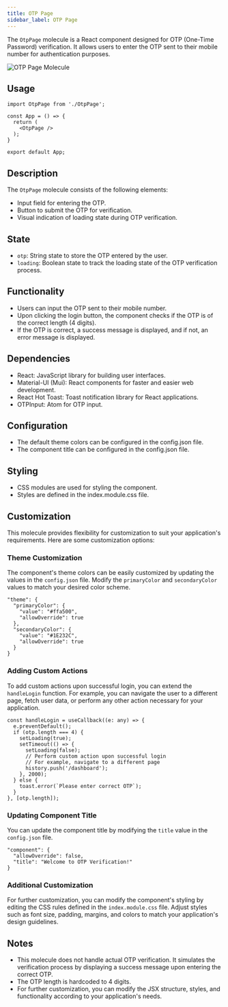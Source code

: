 ```yaml
---
title: OTP Page
sidebar_label: OTP Page
---
```



<head>
  <title> OTP Page </title>
  <meta
    name="description"
    content="A React component for recording audio with customizable icons and error messages. Users can start and stop recording, with visual feedback during the recording process."
  />
</head>

The `OtpPage` molecule is a React component designed for OTP (One-Time Password) verification. It allows users to enter the OTP sent to their mobile number for authentication purposes.

<img src="/img/molecules/otpPage.png" alt="OTP Page Molecule" />

## Usage
```
import OtpPage from './OtpPage';

const App = () => {
  return (
    <OtpPage />
  );
}

export default App;
```

## Description
The `OtpPage` molecule consists of the following elements:

- Input field for entering the OTP.
- Button to submit the OTP for verification.
- Visual indication of loading state during OTP verification.

## State
- `otp`: String state to store the OTP entered by the user.
- `loading`: Boolean state to track the loading state of the OTP verification process.

## Functionality
- Users can input the OTP sent to their mobile number.
- Upon clicking the login button, the component checks if the OTP is of the correct length (4 digits).
- If the OTP is correct, a success message is displayed, and if not, an error message is displayed.

## Dependencies
- React: JavaScript library for building user interfaces.
- Material-UI (Mui): React components for faster and easier web development.
- React Hot Toast: Toast notification library for React applications.
- OTPInput: Atom for OTP input.

## Configuration
- The default theme colors can be configured in the config.json file.
- The component title can be configured in the config.json file.

## Styling
- CSS modules are used for styling the component.
- Styles are defined in the index.module.css file.

## Customization
This molecule provides flexibility for customization to suit your application's requirements. Here are some customization options:

### Theme Customization
The component's theme colors can be easily customized by updating the values in the `config.json` file. Modify the `primaryColor` and `secondaryColor` values to match your desired color scheme.

```
"theme": {
  "primaryColor": {
    "value": "#ffa500",
    "allowOverride": true
  },
  "secondaryColor": {
    "value": "#1E232C",
    "allowOverride": true
  }
}
```

### Adding Custom Actions
To add custom actions upon successful login, you can extend the `handleLogin` function. For example, you can navigate the user to a different page, fetch user data, or perform any other action necessary for your application.

```
const handleLogin = useCallback((e: any) => {
  e.preventDefault();
  if (otp.length === 4) {
    setLoading(true);
    setTimeout(() => {
      setLoading(false);
      // Perform custom action upon successful login
      // For example, navigate to a different page
      history.push('/dashboard');
    }, 2000);
  } else {
    toast.error(`Please enter correct OTP`);
  }
}, [otp.length]);
```

### Updating Component Title
You can update the component title by modifying the `title` value in the `config.json` file.

```
"component": {
  "allowOverride": false,
  "title": "Welcome to OTP Verification!"
}
```

### Additional Customization
For further customization, you can modify the component's styling by editing the CSS rules defined in the `index.module.css` file. Adjust styles such as font size, padding, margins, and colors to match your application's design guidelines.


## Notes
- This molecule does not handle actual OTP verification. It simulates the verification process by displaying a success message upon entering the correct OTP.
- The OTP length is hardcoded to 4 digits.
- For further customization, you can modify the JSX structure, styles, and functionality according to your application's needs.





